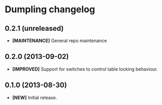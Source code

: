 # Dumpling changelog

## 0.2.1 (unreleased)

- **[MAINTENANCE]** General repo maintenance

## 0.2.0 (2013-09-02)

- **[IMPROVED]** Support for switches to control table locking behaviour.

## 0.1.0 (2013-08-30)

- **[NEW]** Initial release.
